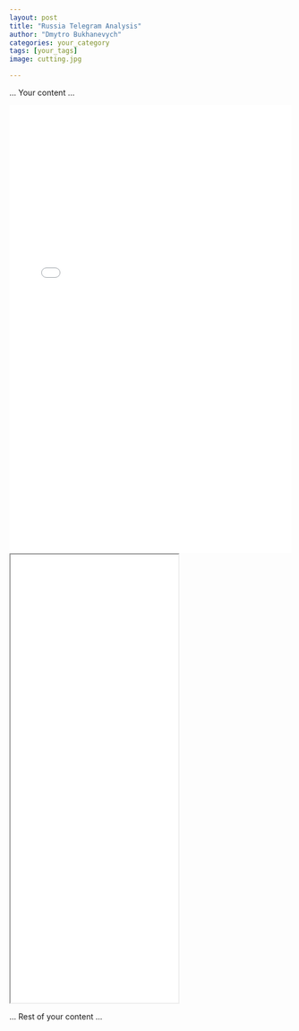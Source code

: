 ```yaml
---
layout: post
title: "Russia Telegram Analysis"
author: "Dmytro Bukhanevych"
categories: your_category
tags: [your_tags]
image: cutting.jpg

---
```


<style>
    .iframe-container {
        width: 100%;       /* Setting width to 80% of parent's width */
        margin: 0 auto;  /* Centering the container */
        overflow: hidden; /* In case the iframe content spills over */
    }

    .iframe-container iframe {
        width: 100%;     /* Making the iframe take the full width of its container */
        border: none;    /* Removing any borders from the iframe */
    }
</style>

... Your content ...

<!-- Embedding Plotly Visualization -->
<!-- Embedding Plotly Visualization -->
<!-- Embedding Plotly Visualization -->
<!-- Using the iframe container -->
<div class="iframe-container">
    <iframe src="{{ site.baseurl }}/visualizations/fig_topics_time.html" height="800"></iframe>
</div>

<div class="wide-visualization-container">
    <iframe src="{{ site.baseurl }}/visualizations/fig_topics_time.html" height="800"></iframe>
</div>


... Rest of your content ...
